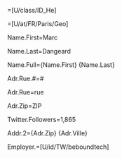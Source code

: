 =[U/class/ID_He]

=[U/at/FR/Paris/Geo]

Name.First=Marc

Name.Last=Dangeard

Name.Full={Name.First} {Name.Last}

Adr.Rue.#=#

Adr.Rue=rue

Adr.Zip=ZIP

Twitter.Followers=1,865

Addr.2={Adr.Zip} {Adr.Ville}

Employer.=[U/id/TW/beboundtech]
